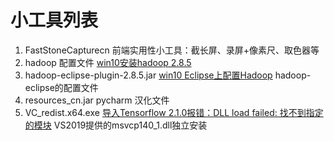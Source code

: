 # 小工具列表
1. FastStoneCapturecn 前端实用性小工具：截长屏、录屏+像素尺、取色器等
2. hadoop 配置文件 [win10安装hadoop 2.8.5](https://blog.csdn.net/qq_36888550/article/details/105038790)
3. hadoop-eclipse-plugin-2.8.5.jar [win10 Eclipse上配置Hadoop](https://blog.csdn.net/qq_36888550/article/details/105207549) hadoop-eclipse的配置文件
4. resources_cn.jar pycharm 汉化文件
5. VC_redist.x64.exe [导入Tensorflow 2.1.0报错：DLL load failed: 找不到指定的模块](https://blog.csdn.net/qq_36888550/article/details/105373730) VS2019提供的msvcp140_1.dll独立安装 
